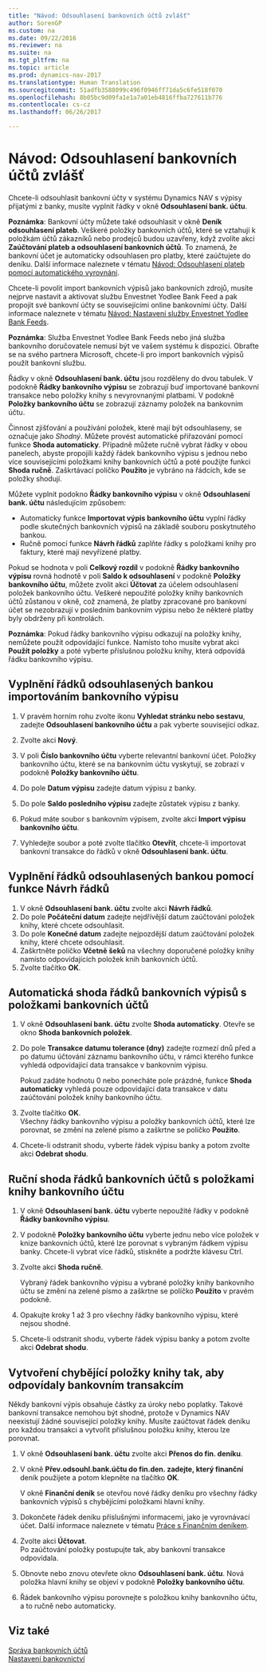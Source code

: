 ```yaml
---
title: "Návod: Odsouhlasení bankovních účtů zvlášť"
author: SorenGP
ms.custom: na
ms.date: 09/22/2016
ms.reviewer: na
ms.suite: na
ms.tgt_pltfrm: na
ms.topic: article
ms.prod: dynamics-nav-2017
ms.translationtype: Human Translation
ms.sourcegitcommit: 51adfb3588099c496f0946ff71da5c6fe518f070
ms.openlocfilehash: 8b05bc9d09fa1e1a7a01eb4816ffba727611b776
ms.contentlocale: cs-cz
ms.lasthandoff: 06/26/2017

---
```


# <a name="how-to-reconcile-bank-accounts-separately"></a>Návod: Odsouhlasení bankovních účtů zvlášť
Chcete-li odsouhlasit bankovní účty v systému Dynamics NAV s výpisy přijatými z banky, musíte vyplnit řádky v okně **Odsouhlasení bank. účtu**. 

**Poznámka**: Bankovní účty můžete také odsouhlasit v okně **Deník odsouhlasení plateb**. Veškeré položky bankovních účtů, které se vztahují k položkám účtů zákazníků nebo prodejců budou uzavřeny, když zvolíte akci **Zaúčtování plateb a odsouhlasení bankovních účtů**. To znamená, že bankovní účet je automaticky odsouhlasen pro platby, které zaúčtujete do deníku. Další informace naleznete v tématu [Návod: Odsouhlasení plateb pomocí automatického vyrovnání](receivables-how-reconcile-payments-auto-application.md).

Chcete-li povolit import bankovních výpisů jako bankovních zdrojů, musíte nejprve nastavit a aktivovat službu Envestnet Yodlee Bank Feed a pak propojit své bankovní účty se souvisejícími online bankovními účty. Další informace naleznete v tématu [Návod: Nastavení služby Envestnet Yodlee Bank Feeds](bank-how-setup-bank-statement-service.md).

**Poznámka**: Služba Envestnet Yodlee Bank Feeds nebo jiná služba bankovního doručovatele nemusí být ve vašem systému k dispozici. Obraťte se na svého partnera Microsoft, chcete-li pro import bankovních výpisů použít bankovní službu.

Řádky v okně **Odsouhlasení bank. účtu** jsou rozděleny do dvou tabulek. V podokně **Řádky bankovního výpisu** se zobrazují buď importované bankovní transakce nebo položky knihy s nevyrovnanými platbami. V podokně **Položky bankovního účtu** se zobrazují záznamy položek na bankovním účtu.

Činnost zjišťování a používání položek, které mají být odsouhlaseny, se označuje jako *Shodný*. Můžete provést automatické přiřazování pomocí funkce **Shoda automaticky**. Případně můžete ručně vybrat řádky v obou panelech, abyste propojili každý řádek bankovního výpisu s jednou nebo více souvisejícími položkami knihy bankovních účtů a poté použijte funkci **Shoda ručně**. Zaškrtávací políčko **Použito** je vybráno na řádcích, kde se položky shodují. 

Můžete vyplnit podokno **Řádky bankovního výpisu** v okně **Odsouhlasení bank. účtu** následujícím způsobem:

* Automaticky funkce **Importovat výpis bankovního účtu** vyplní řádky podle skutečných bankovních výpisů na základě souboru poskytnutého bankou.
* Ručně pomocí funkce **Návrh řádků** zaplňte řádky s položkami knihy pro faktury, které mají nevyřízené platby.

Pokud se hodnota v poli **Celkový rozdíl** v podokně **Řádky bankovního výpisu** rovná hodnotě v poli **Saldo k odsouhlasení** v podokně **Položky bankovního účtu**, můžete zvolit akci **Účtovat** za účelem odsouhlasení položek bankovního účtu. Veškeré nepoužité položky knihy bankovních účtů zůstanou v okně, což znamená, že platby zpracované pro bankovní účet se nezobrazují v posledním bankovním výpisu nebo že některé platby byly obdrženy při kontrolách.

**Poznámka**: Pokud řádky bankovního výpisu odkazují na položky knihy, nemůžete použít odpovídající funkce. Namísto toho musíte vybrat akci **Použít položky** a poté vyberte příslušnou položku knihy, která odpovídá řádku bankovního výpisu.

## <a name="to-fill-bank-reconciliation-lines-by-importing-a-bank-statement"></a>Vyplnění řádků odsouhlasených bankou importováním bankovního výpisu  
1. V pravém horním rohu zvolte ikonu **Vyhledat stránku nebo sestavu**, zadejte **Odsouhlasení bankovního účtu** a pak vyberte související odkaz.
2. Zvolte akci **Nový**.
3. V poli **Číslo bankovního účtu** vyberte relevantní bankovní účet. Položky bankovního účtu, které se na bankovním účtu vyskytují, se zobrazí v podokně **Položky bankovního účtu**.
4. Do pole **Datum výpisu** zadejte datum výpisu z banky.

5. Do pole **Saldo posledního výpisu** zadejte zůstatek výpisu z banky.
6. Pokud máte soubor s bankovním výpisem, zvolte akci **Import výpisu bankovního účtu**.
7. Vyhledejte soubor a poté zvolte tlačítko **Otevřít**, chcete-li importovat bankovní transakce do řádků v okně **Odsouhlasení bank. účtu**.

## <a name="to-fill-bank-reconciliation-lines-with-the-suggest-lines-function"></a>Vyplnění řádků odsouhlasených bankou pomocí funkce Návrh řádků
1. V okně **Odsouhlasení bank. účtu** zvolte akci **Návrh řádků**.
2. Do pole **Počáteční datum** zadejte nejdřívější datum zaúčtování položek knihy, které chcete odsouhlasit.
3. Do pole **Konečné datum** zadejte nejpozdější datum zaúčtování položek knihy, které chcete odsouhlasit.
4. Zaškrtněte políčko **Včetně šeků** na všechny doporučené položky knihy namísto odpovídajících položek knih bankovních účtů.
5. Zvolte tlačítko **OK**.

## <a name="to-match-bank-statement-lines-with-bank-account-ledger-entries-automatically"></a>Automatická shoda řádků bankovních výpisů s položkami bankovních účtů
1. V okně **Odsouhlasení bank. účtu** zvolte **Shoda automaticky**. Otevře se okno **Shoda bankovních položek**.
2. Do pole **Transakce datumu tolerance (dny)** zadejte rozmezí dnů před a po datumu účtování záznamu bankovního účtu, v rámci kterého funkce vyhledá odpovídající data transakce v bankovním výpisu.

    Pokud zadáte hodnotu 0 nebo ponecháte pole prázdné, funkce **Shoda automaticky** vyhledá pouze odpovídající data transakce v datu zaúčtování položek knihy bankovního účtu.  
3. Zvolte tlačítko **OK**.  
Všechny řádky bankovního výpisu a položky bankovních účtů, které lze porovnat, se změní na zelené písmo a zaškrtne se políčko **Použito**.
4. Chcete-li odstranit shodu, vyberte řádek výpisu banky a potom zvolte akci **Odebrat shodu**.

## <a name="to-match-bank-statement-lines-with-bank-account-ledger-entries-manually"></a>Ruční shoda řádků bankovních účtů s položkami knihy bankovního účtu
1. V okně **Odsouhlasení bank. účtu** vyberte nepoužité řádky v podokně **Řádky bankovního výpisu**.
2. V podokně **Položky bankovního účtu** vyberte jednu nebo více položek v knize bankovních účtů, které lze porovnat s vybraným řádkem výpisu banky. Chcete-li vybrat více řádků, stiskněte a podržte klávesu Ctrl.  
3. Zvolte akci **Shoda ručně**.

    Vybraný řádek bankovního výpisu a vybrané položky knihy bankovního účtu se změní na zelené písmo a zaškrtne se políčko **Použito** v pravém podokně.
4. Opakujte kroky 1 až 3 pro všechny řádky bankovního výpisu, které nejsou shodné.
5. Chcete-li odstranit shodu, vyberte řádek výpisu banky a potom zvolte akci **Odebrat shodu**.

## <a name="to-create-missing-ledger-entries-to-match-bank-transactions-with"></a>Vytvoření chybějící položky knihy tak, aby odpovídaly bankovním transakcím
Někdy bankovní výpis obsahuje částky za úroky nebo poplatky. Takové bankovní transakce nemohou být shodné, protože v Dynamics NAV neexistují žádné související položky knihy. Musíte zaúčtovat řádek deníku pro každou transakci a vytvořit příslušnou položku knihy, kterou lze porovnat.

1. V okně **Odsouhlasení bank. účtu** zvolte akci **Přenos do fin. deníku**.  
2. V okně **Přev.odsouhl.bank.účtu do fin.den. zadejte, který finanční** deník použijete a potom klepněte na tlačítko **OK**.

    V okně **Finanční deník** se otevřou nové řádky deníku pro všechny řádky bankovních výpisů s chybějícími položkami hlavní knihy.
3. Dokončete řádek deníku příslušnými informacemi, jako je vyrovnávací účet. Další informace naleznete v tématu [Práce s Finančním deníkem](ui-work-general-journals.md).  
4. Zvolte akci **Účtovat**.  
Po zaúčtování položky postupujte tak, aby bankovní transakce odpovídala.
5. Obnovte nebo znovu otevřete okno **Odsouhlasení bank. účtu**. Nová položka hlavní knihy se objeví v podokně **Položky bankovního účtu**.
6. Řádek bankovního výpisu porovnejte s položkou knihy bankovního účtu, a to ručně nebo automaticky.

## <a name="see-also"></a>Viz také  
[Správa bankovních účtů](bank-manage-bank-accounts.md)  
[Nastavení bankovnictví](bank-setup-banking.md)

